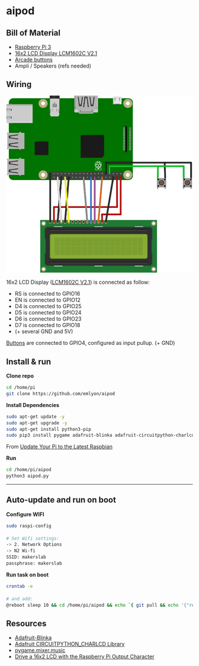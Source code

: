 # aipod

## Bill of Material
- [Raspberry Pi 3](https://www.raspberrypi.org/products/)
- [16x2 LCD Display LCM1602C V2.1](http://www.datasheetcafe.com/lcm1602c-datasheet-pdf/)
- [Arcade buttons](https://www.amazon.fr/gp/product/B01N5DVINY)
- Ampli / Speakers (refs needed)

## Wiring
![](aipod.svg)

16x2 LCD Display ([LCM1602C V2.1](http://www.datasheetcafe.com/lcm1602c-datasheet-pdf/)) is connected as follow:
- RS is connected to GPIO16
- EN is connected to GPIO12
- D4 is connected to GPIO25
- D5 is connected to GPIO24
- D6 is connected to GPIO23
- D7 is connected to GPIO18
- (+ several GND and 5V)

[Buttons](https://www.amazon.fr/gp/product/B01N5DVINY) are connected to GPIO4, configured as input pullup. (+ GND)

## Install & run

**Clone repo**
```bash
cd /home/pi
git clone https://github.com/emlyon/aipod
```

**Install Dependencies**
```bash
sudo apt-get update -y
sudo apt-get upgrade -y
sudo apt-get install python3-pip
sudo pip3 install pygame adafruit-blinka adafruit-circuitpython-charlcd
```
From [Update Your Pi to the Latest Raspbian](https://learn.adafruit.com/drive-a-16x2-lcd-directly-with-a-raspberry-pi?view=all#update-your-pi-to-the-latest-raspbian-3-1)

**Run**
```bash
cd /home/pi/aipod
python3 aipod.py
```
___

## Auto-update and run on boot

**Configure WIFI**
```bash
sudo raspi-config

# Set Wifi settings:
-> 2. Network Options
-> N2 Wi-fi
SSID: makerslab
passphrase: makerslab
```

**Run task on boot**
```bash
crontab -e

# and add:
@reboot sleep 10 && cd /home/pi/aipod && echo `{ git pull && echo '{"result":"up to date"}' > /home/pi/git_status.json ; } || echo '{"result":"could not update"}' > /home/pi/git_status.json` && python3 aipod.py
```

## Resources
- [Adafruit-Blinka](https://pypi.org/project/Adafruit-Blinka/)
- [Adafruit CIRCUITPYTHON_CHARLCD Library](https://circuitpython.readthedocs.io/projects/charlcd/en/latest/)
- [pygame.mixer.music](https://www.pygame.org/docs/ref/music.html)
- [Drive a 16x2 LCD with the Raspberry Pi Output Character](https://learn.adafruit.com/drive-a-16x2-lcd-directly-with-a-raspberry-pi?view=all)
